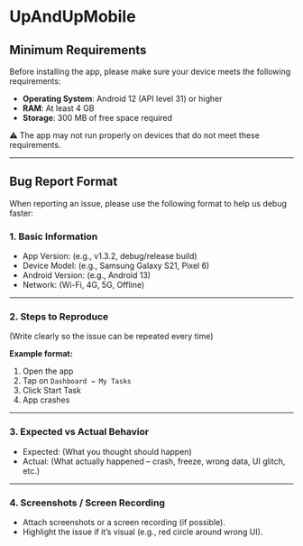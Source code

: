 # UpAndUpMobile

## Minimum Requirements

Before installing the app, please make sure your device meets the following requirements:

- **Operating System**: Android 12 (API level 31) or higher  
- **RAM**: At least 4 GB  
- **Storage**: 300 MB of free space required  

⚠️ The app may not run properly on devices that do not meet these requirements.

---

## Bug Report Format

When reporting an issue, please use the following format to help us debug faster:

### 1. Basic Information
- App Version: (e.g., v1.3.2, debug/release build)  
- Device Model: (e.g., Samsung Galaxy S21, Pixel 6)  
- Android Version: (e.g., Android 13)  
- Network: (Wi-Fi, 4G, 5G, Offline)  

---

### 2. Steps to Reproduce  
(Write clearly so the issue can be repeated every time)  

**Example format:**  
1. Open the app  
2. Tap on `Dashboard → My Tasks`  
3. Click Start Task  
4. App crashes  

---

### 3. Expected vs Actual Behavior  
- Expected: (What you thought should happen)  
- Actual: (What actually happened – crash, freeze, wrong data, UI glitch, etc.)  

---

### 4. Screenshots / Screen Recording  
- Attach screenshots or a screen recording (if possible).  
- Highlight the issue if it’s visual (e.g., red circle around wrong UI).  
